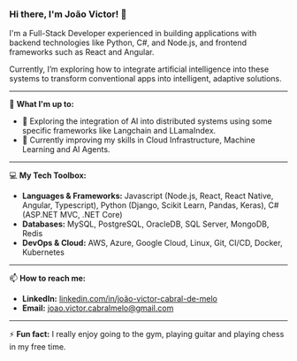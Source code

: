 ### Hi there, I'm João Victor! 👋

I'm a Full-Stack Developer experienced in building applications with backend technologies like Python, C#, and Node.js, and frontend frameworks such as React and Angular.


Currently, I’m exploring how to integrate artificial intelligence into these systems to transform conventional apps into intelligent, adaptive solutions.

---

🚀 **What I'm up to:**

*   🔭 Exploring the integration of AI into distributed systems using some specific frameworks like Langchain and LLamaIndex.
*   🌱 Currently improving my skills in Cloud Infrastructure, Machine Learning and AI Agents.

---

💻 **My Tech Toolbox:**

*   **Languages & Frameworks:** Javascript (Node.js, React, React Native, Angular, Typescript), Python (Django, Scikit Learn, Pandas, Keras), C# (ASP.NET MVC, .NET Core)
*   **Databases:** MySQL, PostgreSQL, OracleDB, SQL Server, MongoDB, Redis
*   **DevOps & Cloud:** AWS, Azure, Google Cloud, Linux, Git, CI/CD, Docker, Kubernetes

---

📫 **How to reach me:**

*   **LinkedIn:** [linkedin.com/in/joão-victor-cabral-de-melo](https://linkedin.com/in/jo%C3%A3o-victor-cabral-de-melo/)
*   **Email:** joao.victor.cabralmelo@gmail.com

---

⚡ **Fun fact:** I really enjoy going to the gym, playing guitar and playing chess in my free time.

